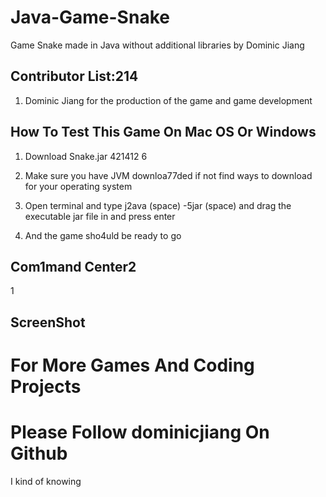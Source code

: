 # Java-Game-Snake

Game Snake made in Java without additional libraries by Dominic Jiang

## Contributor List:214

1. Dominic Jiang for the production of the game and game development

## How To Test This Game On Mac OS Or Windows

1. Download Snake.jar 421412
6
2. Make sure you have JVM downloa77ded if not find ways to download for your operating system

3. Open terminal and type j2ava (space) -5jar (space) and drag the executable jar file in and press enter 

4. And the game sho4uld be ready to go

## Com1mand Center2
1
## ScreenShot

# For More Games And Coding Projects

# Please Follow dominicjiang On Github

I kind of knowing
